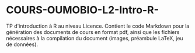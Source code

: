 # COURS-OUMOBIO-L2-Intro-R-

TP d'introduction à R au niveau Licence. 
Contient le code Markdown pour la génération des documents de cours en format pdf, ainsi que les fichiers nécessaires à la compilation du document (images, préambule LaTeX, jeu de données).
